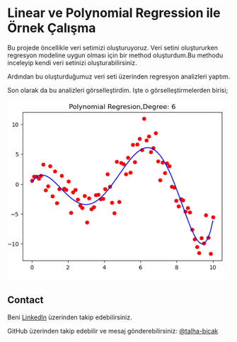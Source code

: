 # Linear ve Polynomial Regression ile Örnek Çalışma

Bu projede öncellikle veri setimizi oluşturuyoruz. Veri setini oluştururken regresyon modeline uygun olması için bir method oluşturdum.Bu methodu inceleyip kendi veri setinizi oluşturabilirsiniz. 

Ardından bu oluşturduğumuz veri seti üzerinden regresyon analizleri yaptım.

Son olarak da bu analizleri görselleştirdim. Işte o görselleştirmelerden birisi;

![Polynomal Regression](sctter_plt.png)

## Contact

 Beni [LinkedIn](https://www.linkedin.com/in/muhammed-talha-bıçak) üzerinden takip edebilirsiniz.

 GitHub üzerinden takip edebilir ve mesaj gönderebilirsiniz: [@talha-bicak](https://github.com/talha-bicak)
